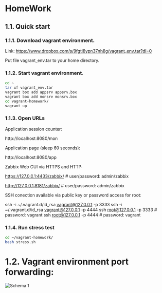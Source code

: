 # HomeWork

## 1.1. Quick start

### 1.1.1. Download vagrant environment.

Link: https://www.dropbox.com/s/9fgti8ypn37nh8g/vagrant_env.tar?dl=0

Put file vagrant_env.tar to your home directory.

### 1.1.2. Start vagrant environment.

```bash
cd ~
tar xf vagrant_env.tar
vagrant box add appsrv appsrv.box 
vagrant box add monsrv monsrv.box 
cd vagrant-homework/
vagrant up
```

### 1.1.3. Open URLs

Application session counter:

http://localhost:8080/mon

Application page (sleep 60 seconds):

http://localhost:8080/app

Zabbix Web GUI via HTTPS and HTTP:

https://127.0.0.1:4433/zabbix/ # user/password: admin/zabbix

http://127.0.0.1:8181/zabbix/ # user/password: admin/zabbix

SSH conection available via public key or password access for root:

ssh -i ~/.vagrant.d/id_rsa vagrant@127.0.0.1 -p 3333
ssh -i ~/.vagrant.d/id_rsa vagrant@127.0.0.1 -p 4444
ssh root@127.0.0.1 -p 3333  # password: vagrant
ssh root@127.0.0.1 -p 4444  # password: vagrant

### 1.1.4. Run stress test

```bash
cd ~/vagrant-homework/
bash stress.sh 
```

# 1.2. Vagrant environment port forwarding:

![Schema 1](https://github.com/sergiimarchuk/HomeWork/blob/master/schema1.png "Schema 1")

